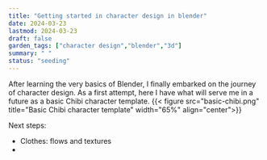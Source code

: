 ```yaml
---
title: "Getting started in character design in blender"
date: 2024-03-23
lastmod: 2024-03-23
draft: false
garden_tags: ["character design","blender","3d"]
summary: " "
status: "seeding"
---
```

After learning the very basics of Blender, I finally embarked on the journey of character design. 
As a first attempt, here I have what will serve me in a future as a basic Chibi character template.
{{< figure src="basic-chibi.png" title="Basic Chibi character template" width="65%" align="center">}}

Next steps:
- Clothes: flows and textures
- 